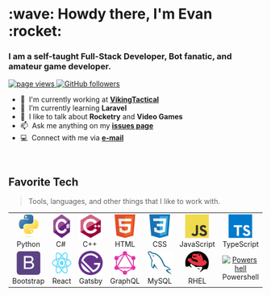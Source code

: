 <h1 align="left" id="vikingiwan-title">:wave: Howdy there, I'm Evan :rocket:</h1>
<h3 align="left">I am a self-taught Full-Stack Developer, Bot fanatic, and amateur game developer.</h3>

<p align="left">
  <a href="https://github.com/vikingiwan/vikingiwan">
    <img src="https://komarev.com/ghpvc/?username=vikingiwan" alt="page views" />
  </a>
  <a href="https://github.com/vikingiwan?tab=followers">
    <img alt="GitHub followers" src="https://img.shields.io/github/followers/vikingiwan?color=green&logo=github">
  </a>
</p>

- :office: &nbsp;I'm currently working at **[VikingTactical]**
- :seedling: &nbsp;I’m currently learning **Laravel**
- :speech_balloon: &nbsp;I like to talk about **Rocketry** and **Video Games**
- :mailbox: &nbsp;Ask me anything on my **[issues page]**
- :computer: &nbsp;Connect with me via **[e-mail]**

<br>

<h2 align="left" id="vikingiwan-tech">Favorite Tech</h2>

> Tools, languages, and other things that I like to work with.

<table>
  <tr>
    <td align="center" width="96">
      <a href="#vikingiwan-tech">
        <img src="./img/python-original.svg" width="48" height="48" alt="Python" />
      </a>
      <br>Python
    </td>
    <td align="center" width="96">
      <a href="#vikingiwan-tech">
        <img src="./img/csharp-original.svg" width="48" height="48" alt="C#" />
      </a>
      <br>C#&nbsp;
    </td>
    <td align="center" width="96">
      <a href="#vikingiwan-tech">
        <img src="./img/cplusplus-original.svg" width="48" height="48" alt="C++" />
      </a>
      <br>C++&nbsp;
    </td>
    <td align="center" width="96">
      <a href="#vikingiwan-tech">
        <img src="./img/html5-original.svg" width="48" height="48" alt="HTML5" />
      </a>
      <br>HTML
    </td>
    <td align="center" width="96">
      <a href="#vikingiwan-tech">
        <img src="./img/css3-original.svg" width="48" height="48" alt="CSS" />
      </a>
      <br>CSS
    </td>
    <td align="center" width="96">
      <a href="#vikingiwan-tech">
        <img src="./img/javascript-original.svg" width="48" height="48" alt="JavaScript" />
      </a>
      <br>JavaScript
    </td>
    <td align="center" width="96">
      <a href="#vikingiwan-tech">
        <img src="./img/typescript-original.svg" width="48" height="48" alt="TypeScript" />
      </a>
      <br>TypeScript
    </td>
  </tr>
  <tr>
    <td align="center" width="96">
      <a href="#vikingiwan-tech">
        <img src="./img/bootstrap-plain.svg" width="48" height="48" alt="Bootstrap" />
      </a>
      <br>Bootstrap
    </td>
    <td align="center" width="96">
      <a href="#vikingiwan-tech" >
        <img src="./img/react-original.svg" width="48" height="48" alt="React" />
      </a>
      <br>React
    </td>
    <td align="center" width="96">
      <a href="#vikingiwan-tech" >
        <img src="./img/gatsby-plain.svg" width="48" height="48" alt="Gatsby" />
      </a>
      <br>Gatsby
    </td>
    <td align="center" width="96">
      <a href="#vikingiwan-tech" >
        <img src="./img/graphql-plain.svg" width="48" height="48" alt="GraphQL" />
      </a>
      <br>GraphQL
    </td>
     <td align="center"  width="96">
      <a href="#vikingiwan-tech">
        <img src="./img/mysql-original.svg" width="48" height="48" alt="MySQL" />
      </a>
      <br>MySQL
    </td>
     <td align="center"  width="96">
      <a href="#vikingiwan-tech">
        <img src="./img/redhat-original.svg" width="48" height="48" alt="RHEL" />
      </a>
      <br>RHEL
    </td>
    <td align="center" width="96">
      <a href="#vikingiwan-tech">
        <img src="https://raw.githubusercontent.com/PowerShell/PowerShell/master/assets/ps_black_128.svg" width="48" height="48" alt="Powershell" />
      </a>
      <br>Powershell
    </td>
  </tr>
</table>

<!-- links -->

[vikingtactical]: https://vikingtactical.us "VikingTactical"
[issues page]: https://github.com/vikingiwan/vikingiwan/issues "vikingiwan/issues"
[e-mail]: mailto://iwan@vikingtactical.us "evan.p.greenli@gmail.com Email"
